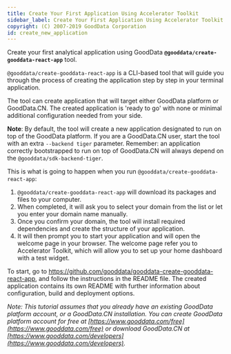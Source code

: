 ```yaml
---
title: Create Your First Application Using Accelerator Toolkit
sidebar_label: Create Your First Application Using Accelerator Toolkit
copyright: (C) 2007-2019 GoodData Corporation
id: create_new_application
---
```


Create your first analytical application using GoodData **`@gooddata/create-gooddata-react-app`** tool. 

`@gooddata/create-gooddata-react-app` is a CLI-based tool that will guide you through the process of creating the application 
step by step in your terminal application. 

The tool can create application that will target either GoodData platform or GoodData.CN. 
The created application is 'ready to go' with none or minimal additional configuration needed from your side. 

**Note**: By default, the tool will create a new application designated to run on top of the GoodData platform. If you are a
GoodData.CN user, start the tool with an extra `--backend tiger` parameter. Remember: an application correctly
bootstrapped to run on top of GoodData.CN will always depend on the `@gooddata/sdk-backend-tiger`.

This is what is going to happen when you run `@gooddata/create-gooddata-react-app`:

1. `@gooddata/create-gooddata-react-app` will download its packages and files to your computer.
2. When completed, it will ask you to select your domain from the list or let you enter your domain name manually.
3. Once you confirm your domain, the tool will install required dependencies and create the structure of your application.
4. It will then prompt you to start your application and will open the welcome page in your browser. The welcome page refer you to Accelerator Toolkit, which will allow you to set up your home dashboard with a test widget.

To start, go to https://github.com/gooddata/gooddata-create-gooddata-react-app, and follow the instructions in the README file. 
The created application contains its own README with further information about configuration, build and deployment options.

_Note: This tutorial assumes that you already have an existing GoodData platform account, or a GoodData.CN installation. 
You can create GoodData platform account for free at [https://www.gooddata.com/free](https://www.gooddata.com/free) or download
GoodData.CN at [https://www.gooddata.com/developers](https://www.gooddata.com/developers)._
